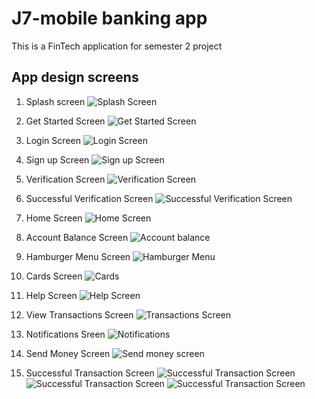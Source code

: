 # J7-mobile banking app
This is a FinTech application for semester 2 project

## App design screens

1. Splash screen
![Splash Screen](https://github.com/user-attachments/assets/1c7f872a-7f46-4bd0-9c01-85bb67a36370)

2. Get Started Screen
![Get Started Screen](https://github.com/user-attachments/assets/591e16c4-9cf0-4a3b-981f-8e8fa090e498)

3. Login Screen
![Login Screen](https://github.com/user-attachments/assets/cd5972f0-4647-4063-b38e-e269dc2c2036)

4. Sign up Screen
![Sign up Screen](https://github.com/user-attachments/assets/d25da1c8-49ad-4294-9ceb-f805b8ff9318)

5. Verification Screen
![Verification Screen](https://github.com/user-attachments/assets/f121ab1f-3994-4674-9389-dd856362361c)

6. Successful Verification Screen
![Successful Verification Screen](https://github.com/user-attachments/assets/456277bf-1ca6-454f-a731-dda196892bf0)

7. Home Screen
![Home Screen](https://github.com/user-attachments/assets/7ebedb3a-0eb2-445c-b6d3-0c08a24096f3)

8. Account Balance Screen
![Account balance](https://github.com/user-attachments/assets/e2475cf6-eb44-454f-b968-cec876ae00c7)

9. Hamburger Menu Screen
![Hamburger Menu](https://github.com/user-attachments/assets/94f214aa-49c3-4ba5-8b45-041a55052b5e)

10. Cards Screen
![Cards](https://github.com/user-attachments/assets/e003a79e-29b8-487d-943f-b0a4625cbb8e)

11. Help Screen
![Help Screen](https://github.com/user-attachments/assets/956704f3-f6c2-414d-8cc9-e6a51c810de7)

12. View Transactions Screen
![Transactions Screen](https://github.com/user-attachments/assets/a78becbd-1092-47df-8779-49c8c99d5690)

13. Notifications Sreen
![Notifications](https://github.com/user-attachments/assets/2b1a031f-69b6-40f7-81d2-26c00c6bea5e)

14. Send Money Screen
![Send money screen](https://github.com/user-attachments/assets/71697fa7-ae2c-41c7-ae51-2849c3a1e40b)

15. Successful Transaction Screen
![Successful Transaction Screen](https://github.com/user-attachments/assets/097843e6-a465-4bd9-bf52-878b389838c3)
![Successful Transaction Screen](https://github.com/user-attachments/assets/097843e6-a465-4bd9-bf52-878b389838c3)
![Successful Transaction Screen](https://github.com/user-attachments/assets/097843e6-a465-4bd9-bf52-878b389838c3)
